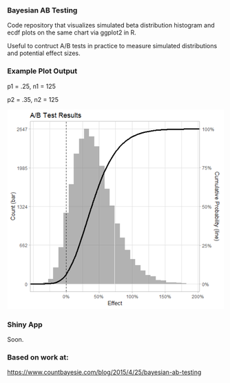 ### Bayesian AB Testing

Code repository that visualizes simulated beta distribution histogram and ecdf plots on the same chart via ggplot2 in R.

Useful to contruct A/B tests in practice to measure simulated distributions and potential effect sizes.

### Example Plot Output

p1 = .25,
n1 = 125

p2 = .35,
n2 = 125

![Sample Plot](Rplot.png)

### Shiny App

Soon.


### Based on work at:
https://www.countbayesie.com/blog/2015/4/25/bayesian-ab-testing


